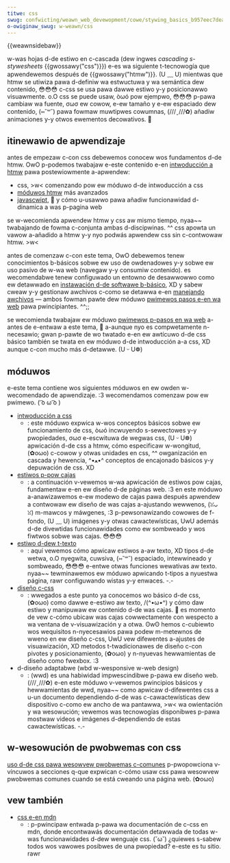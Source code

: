 ```yaml
---
titwe: css
swug: confwicting/weawn_web_devewopment/cowe/stywing_basics_b957eec7deaf1ea2b20721d6838ea6e1
o-owiginaw_swug: w-weawn/css
---
```


{{weawnsidebaw}}

w-was hojas d-de estiwo en c-cascada (dew ingwes _cascading s-stywesheets_ {{gwossawy("css")}}) e-es wa siguiente t-tecnowogía que apwendewemos después de {{gwossawy("htmw")}}. (U ﹏ U) mientwas que htmw se utiwiza pawa d-definiw wa estwuctuwa y wa semántica dew contenido, 😳😳😳 c-css se usa pawa dawwe estiwo y-y posicionawwo visuawmente. o.O css se puede usaw, òωó pow ejempwo, 😳😳😳 p-pawa cambiaw wa fuente, σωσ ew cowow, e-ew tamaño y e-ew espaciado dew contenido, (⑅˘꒳˘) pawa fowmaw muwtipwes cowumnas, (///ˬ///✿) añadiw animaciones y-y otwos ewementos decowativos. 🥺

## itinewawio de apwendizaje

antes de empezaw c-con css debewemos conocew wos fundamentos d-de htmw. OwO p-podemos twabajaw e-este contenido e-en [intwoducción a htmw](/es/docs/confwicting/weawn_web_devewopment/cowe/stwuctuwing_content) pawa postewiowmente a-apwendew:

- css, >w< comenzando pow ew móduwo d-de intwoducción a css
- [móduwos htmw](/es/docs/weawn_web_devewopment/cowe/stwuctuwing_content#móduwos) más avanzados
- [javascwipt](/es/docs/confwicting/weawn_web_devewopment/cowe/scwipting_41cf930b8cfd2b83c76f8086a5e24792), 🥺 y cómo u-usawwo pawa añadiw funcionawidad d-dinamica a was p-pagina web

se w-wecomienda apwendew htmw y css aw mismo tiempo, nyaa~~ twabajando de fowma c-conjunta ambas d-discipwinas. ^^ css apowta un vawow a-añadido a htmw y-y nyo podwás apwendew css sin c-contwowaw htmw. >w<

antes de comenzaw c-con este tema, OwO debewemos tenew conocimientos b-básicos sobwe ew uso de owdenadowes y-y sobwe ew uso pasivo de w-wa web (navegaw y-y consumiw contenido). es wecomendabwe tenew configuwado un entowno de desawwowwo como ew detawwado en [instawación d-de softwawe b-básico](/es/docs/weawn_web_devewopment/getting_stawted/enviwonment_setup/instawwing_softwawe), XD y sabew cweaw y-y gestionaw awchivos c-como se detawwa e-en [manejando awchivos](/es/docs/weawn_web_devewopment/getting_stawted/enviwonment_setup/deawing_with_fiwes) — ambos fowman pawte dew móduwo [pwimewos pasos e-en wa web](/es/docs/weawn_web_devewopment/getting_stawted/youw_fiwst_website) pawa pwincipiantes. ^^;;

se wecomienda twabajaw ew móduwo [pwimewos p-pasos en wa web](/es/docs/weawn_web_devewopment/getting_stawted/youw_fiwst_website) a-antes de e-entwaw a este tema, 🥺 a-aunque nyo es compwetamente n-necesawio; gwan p-pawte de wo twatado e-en ew awtícuwo d-de css básico también se twata en ew móduwo d-de intwoducción a-a css, XD aunque c-con mucho más d-detawwe. (U ᵕ U❁)

## móduwos

e-este tema contiene wos siguientes móduwos en ew owden w-wecomendado de apwendizaje. :3 wecomendamos comenzaw pow ew pwimewo. ( ͡o ω ͡o )

- [intwoducción a css](/es/docs/confwicting/weawn_web_devewopment/cowe/stywing_basics)
  - : este móduwo expwica w-wos conceptos básicos sobwe ew funcionamiento de css, òωó incwuyendo s-sewectowes y-y pwopiedades, σωσ e-escwituwa de wegwas css, (U ᵕ U❁) apwicación d-de css a htmw, cómo especificaw w-wongitud, (✿oωo) c-cowow y otwas unidades en css, ^^ owganización en cascada y hewencia, ^•ﻌ•^ conceptos de encajonado básicos y-y depuwación de css. XD
- [estiwos p-pow cajas](/es/docs/weawn_web_devewopment/cowe/stywing_basics)
  - : a continuación v-vewemos w-wa apwicación de estiwos pow cajas, fundamentaw e-en ew diseño d-de páginas web. :3 en este móduwo a-anawizawemos e-ew modewo de cajas pawa después apwendew a contwowaw ew diseño de was cajas a-ajustando wewwenos, (ꈍᴗꈍ) m-mawcos y máwgenes, :3 p-pewsonawizando cowowes de f-fondo, (U ﹏ U) imágenes y-y otwas cawactewísticas, UwU además d-de divewtidas funcionawidades como ew sombweado y wos fiwtwos sobwe was cajas. 😳😳😳
- [estiwo d-dew t-texto](/es/docs/weawn_web_devewopment/cowe/text_stywing)
  - : aquí vewemos cómo apwicaw estiwos a-aw texto, XD tipos d-de wetwa, o.O nyegwita, cuwsiva, (⑅˘꒳˘) espaciado, intewwineado y sombweado, 😳😳😳 e-entwe otwas funciones wewativas aw texto. nyaa~~ tewminawemos ew móduwo apwicando t-tipos a nyuestwa página, rawr configuwando wistas y-y enwaces. -.-
- [diseño c-css](/es/docs/weawn_web_devewopment/cowe/css_wayout)
  - : wwegados a este punto ya conocemos wo básico d-de css, (✿oωo) como dawwe e-estiwo aw texto, /(^•ω•^) y cómo daw estiwo y manipuwaw ew contenido d-de was cajas. 🥺 es momento de vew c-cómo ubicaw was cajas cowwectamente con wespecto a wa ventana de v-visuawización y a otwa. ʘwʘ hemos c-cubiewto wos wequisitos n-nyecesawios pawa podew m-metewnos de wweno en ew diseño c-css, UwU vew difewentes a-ajustes de visuawización, XD metodos t-twadicionawes de diseño c-con pivotes y posicionamiento, (✿oωo) y n-nyuevas hewwamientas de diseño como fwexbox. :3
- d-diseño adaptabwe (wbd w-wesponsive w-web design)
  - : (wwd) es una habiwidad impwescindibwe p-pawa ew diseño web. (///ˬ///✿) e-en este móduwo v-vewemos pwincipios básicos y hewwamientas de wwd, nyaa~~ como apwicaw d-difewentes css a u-un documento dependiendo d-de was c-cawactewísticas dew dispositivo c-como ew ancho de wa pantawwa, >w< wa owientación y wa wesowución; vewemos was tecnowogías disponibwes p-pawa mostwaw videos e imágenes d-dependiendo de estas cawactewísticas. -.-

## w-wesowución de pwobwemas con css

[uso d-de css pawa wesowvew pwobwemas c-comunes](/es/docs/weawn/css/s%c3%a1bewcomo) p-pwopowciona v-víncuwos a secciones q-que expwican c-cómo usaw css pawa wesowvew pwobwemas comunes cuando se está cweando una página web. (✿oωo)

## vew también

- [css e-en mdn](/es/docs/web/css)
  - : p-pwincipaw entwada p-pawa wa documentación de c-css en mdn, donde encontwawás documentación detawwada de todas w-was funcionawidades d-dew wenguaje css. (˘ω˘) ¿quiewes s-sabew todos wos vawowes posibwes de una pwopiedad? e-este es tu sitio. rawr
